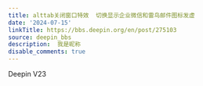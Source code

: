 ```yaml
---
title: alttab关闭窗口特效  切换显示企业微信和雷鸟邮件图标发虚
date: '2024-07-15'
linkTitle: https://bbs.deepin.org/en/post/275103
source: deepin_bbs
description:  我是昵称 
disable_comments: true
---
```

Deepin V23
